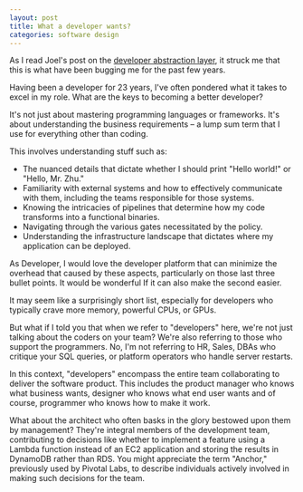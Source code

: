 ```yaml
---
layout: post
title: What a developer wants?
categories: software design
---
```


As I read Joel's post on the [developer abstraction layer](https://www.joelonsoftware.com/2006/04/11/the-development-abstraction-layer-2/), it struck me that this is what have been bugging me for the past few years.

Having been a developer for 23 years, I've often pondered what it takes to excel in my role. What are the keys to becoming a better developer?

It's not just about mastering programming languages or frameworks. It's about understanding the business requirements – a lump sum term that I use for everything other than coding.

This involves understanding stuff such as:

- The nuanced details that dictate whether I should print "Hello world!" or "Hello, Mr. Zhu."
- Familiarity with external systems and how to effectively communicate with them, including the teams responsible for those systems.
- Knowing the intricacies of pipelines that determine how my code transforms into a functional binaries.
- Navigating through the various gates necessitated by the policy.
- Understanding the infrastructure landscape that dictates where my application can be deployed.

As Developer, I would love the developer platform that can minimize the overhead that caused by these aspects, particularly on those last three bullet points. It would be wonderful If it can also make the second easier.

It may seem like a surprisingly short list, especially for developers who typically crave more memory, powerful CPUs, or GPUs.

But what if I told you that when we refer to "developers" here, we're not just talking about the coders on your team? We're also referring to those who support the programmers. No, I'm not referring to HR, Sales, DBAs who critique your SQL queries, or platform operators who handle server restarts.

In this context, "developers" encompass the entire team collaborating to deliver the software product. This includes the product manager who knows what business wants, designer who knows what end user wants and of course,  programmer who knows how to make it work.

What about the architect who often basks in the glory bestowed upon them by management? They're integral members of the development team, contributing to decisions like whether to implement a feature using a Lambda function instead of an EC2 application and storing the results in DynamoDB rather than RDS. You might appreciate the term "Anchor," previously used by Pivotal Labs, to describe individuals actively involved in making such decisions for the team.
